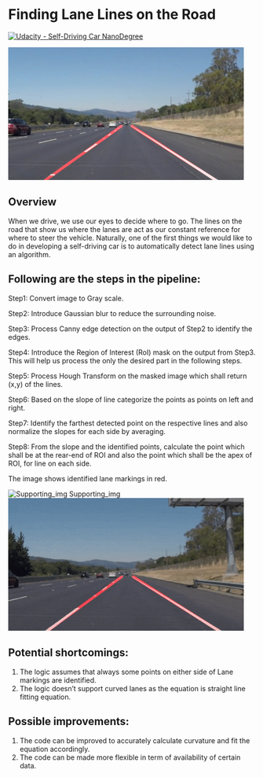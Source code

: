 # **Finding Lane Lines on the Road** 
[![Udacity - Self-Driving Car NanoDegree](https://s3.amazonaws.com/udacity-sdc/github/shield-carnd.svg)](http://www.udacity.com/drive)

<img src="test_images/laneLines_thirdPass.jpg" width="480" alt="Combined Image" />

Overview
---

When we drive, we use our eyes to decide where to go.  The lines on the road that show us where the lanes are act as our constant reference for where to steer the vehicle.  Naturally, one of the first things we would like to do in developing a self-driving car is to automatically detect lane lines using an algorithm.


## Following are the steps in the pipeline:

Step1: Convert image to Gray scale.

Step2: Introduce Gaussian blur to reduce the surrounding noise.

Step3: Process Canny edge detection on the output of Step2 to identify the edges.

Step4: Introduce the Region of Interest (RoI) mask on the output from Step3. This will help us
process the only the desired part in the following steps.

Step5: Process Hough Transform on the masked image which shall return (x,y) of the lines.

Step6: Based on the slope of line categorize the points as points on left and right.

Step7: Identify the farthest detected point on the respective lines and also normalize the slopes for
each side by averaging.

Step8: From the slope and the identified points, calculate the point which shall be at the rear-end of
ROI and also the point which shall be the apex of ROI, for line on each side.


The image shows identified lane markings in red.

<img src="test_videos_images/Supporting_img.png" width="480" alt="Supporting_img" />
Supporting_img


<img src="test_videos_output/solidWhiteRight.gif.gif" width="480" alt="Output video" />



## Potential shortcomings:

1. The logic assumes that always some points on either side of Lane markings are identified.
2. The logic doesn’t support curved lanes as the equation is straight line fitting equation.

## Possible improvements:

1. The code can be improved to accurately calculate curvature and fit the equation accordingly.
2. The code can be made more flexible in term of availability of certain data.

